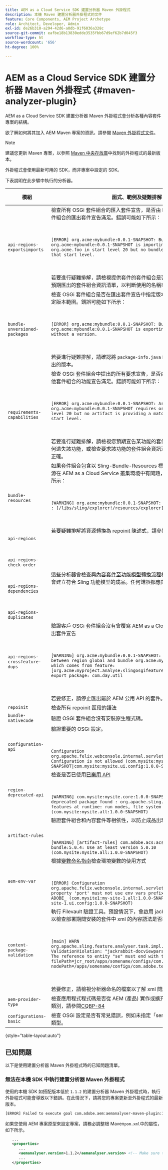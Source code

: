 ```yaml
---
title: AEM as a Cloud Service SDK 建置分析器 Maven 外掛程式
description: 本機 Maven 建置分析器外掛程式的文件
feature: Core Components, AEM Project Archetype
role: Architect, Developer, Admin
exl-id: de26b310-a294-42d6-a0db-91f6036a328c
source-git-commit: eafbe18b13830edde3535fbb67d9ef62b7d045f3
workflow-type: ht
source-wordcount: '656'
ht-degree: 100%

---
```


# AEM as a Cloud Service SDK 建置分析器 Maven 外掛程式 {#maven-analyzer-plugin}

AEM as a Cloud Service SDK 建置分析器 Maven 外掛程式會分析各種內容套件專案的結構。

欲了解如何將其加入 AEM Maven 專案的資訊，請參閱 [Maven 外掛程式文件](https://github.com/adobe/aemanalyser-maven-plugin/blob/main/aemanalyser-maven-plugin/README.md)。

>[!NOTE]
>
>建議您更新 Maven 專案，以參照 [Maven 中央存放庫](https://repo1.maven.org/maven2/com/adobe/aem/aemanalyser-maven-plugin/)中找到的外掛程式的最新版本。

外掛程式會使用最新可用的 SDK，而非專案中設定的 SDK。

下表說明在此步驟中執行的分析器。<!-- Note that some are executed in the local SDK, while others are only executed during the Cloud Manager pipeline deployment. -->

| 模組 | 函式、範例及疑難排解 | 本機 SDK | Cloud Manager |
|---|---|---|---|
| `api-regions-exportsimports` | 檢查所有 OSGi 套件組合的匯入套件宣告，是否由 Maven 專案中其他包含套件組合的匯出套件宣告滿足。錯誤可能如下所示： <p> </p> `[ERROR] org.acme:mybundle:0.0.1-SNAPSHOT: Bundle org.acme:mybundle:0.0.1-SNAPSHOT is importing package(s) org.acme.foo in start level 20 but no bundle is exporting these for that start level.`<p> </p>若要進行疑難排解，請檢視提供套件的套件組合是否包含在部署中，或檢視您預期匯出的套件組合資訊清單，以判斷使用的名稱或版本是否有誤。 | 是 | 是 |
| `bundle-unversioned-packages` | 檢查 OSGi 套件組合是否在匯出套件宣告中指定版本，並在匯入套件宣告中指定版本範圍。錯誤可能如下所示： <p> </p> `[ERROR] org.acme:mybundle:0.0.1-SNAPSHOT: Bundle org.acme:mybundle:0.0.1-SNAPSHOT is exporting package org.acme.foo without a version.`<p> </p>若要進行疑難排解，請確認將 `package-info.java` 新增至該套件，並指定要匯出的版本。 | 是 | 是 |
| `requirements-capabilities` | 檢查 OSGi 套件組合中提出的所有要求宣告，是否由 Maven 專案中包含的其他套件組合的功能宣告滿足。錯誤可能如下所示： <p> </p> `[ERROR] org.acme:mybundle:0.0.1-SNAPSHOT: Artifact org.acme:mybundle:0.0.1-SNAPSHOT requires org.foo.bar in start level 20 but no artifact is providing a matching capability in this start level.`<p> </p> 若要進行疑難排解，請檢視您預期宣告某功能的套件組合資訊清單，以判斷為何遺失該功能，或檢查要求該功能的套件組合資訊清單，確認其中的要求是否正確。 | 是 | 是 |
| `bundle-resources` | 如果套件組合包含以 Sling-Bundle-Resources 標頭指定的資源，而這些資源在 AEM as a Cloud Service 叢集環境中有問題，則會提出警告。警告如下所示：<p> </p> `[WARNING] org.acme:mybundle:0.0.1-SNAPSHOT: Found bundle resources : [/libs/sling/explorer!/resources/explorer]`<p> </p> 若要疑難排解將資源轉換為 repoinit 陳述式，請參閱[Repoinit 文件](https://experienceleague.adobe.com/docs/experience-manager-cloud-service/implementing/developing/aem-project-content-package-structure.html?lang=zh-hant#repo-init)。 | 是 | 是 |
| `api-regions`<p> </p>`api-regions-check-order`<p> </p>`api-regions-dependencies`<p> </p>`api-regions-duplicates` | 這些分析器會檢查與[內容套件至功能模型轉換流程](https://experienceleague.adobe.com/docs/experience-manager-cloud-service/implementing/deploying/overview.html?lang=zh-hant#deploying)相關的一些細節，這些流程會建立符合 Sling 功能模型的成品。任何錯誤都應向 Adobe 客戶支援回報。 | 是 | 是 |
| `api-regions-crossfeature-dups` | 驗證客戶 OSGi 套件組合沒有會覆寫 AEM as a Cloud Service 公用 API 的匯出套件宣告<p> </p>`[WARNING] org.acme:mybundle:0.0.1-SNAPSHOT: Package overlap found between region global and bundle org.acme:mybundle:0.0.1.SNAPSHOT which comes from feature: [org.acme:myproject.analyse:slingosgifeature:0.0.1-SNAPSHOT]. Both export package: com.day.util`<p> </p>若要修正，請停止匯出屬於 AEM 公用 API 的套件。 | 是 | 是 |
| `repoinit` | 檢查所有 repoinit 區段的語法 | 是 | 是 |
| `bundle-nativecode` | 驗證 OSGi 套件組合沒有安裝原生程式碼。 | 是 | 是 |
| `configuration-api` | 驗證重要的 OSGi 設定。 <p> </p> `Configuration org.apache.felix.webconsole.internal.servlet.OsgiManager: Configuration is not allowed (com.mysite:mysite.all:1.0.0-SNAPSHOT\|com.mysite:mysite.ui.config:1.0.0-SNAPSHOT)` | 是 | 是 |
| `region-deprecated-api` | 檢查是否已使用[已棄用 API](https://experienceleague.adobe.com/docs/experience-manager-cloud-service/release-notes/deprecated-apis.html) <p> </p>`[WARNING] com.mysite:mysite.core:1.0.0-SNAPSHOT: Usage of deprecated package found : org.apache.sling.settings : Avoid these features at runtime: run modes, file system access (com.mysite:mysite.all:1.0.0-SNAPSHOT)` | 是 | 是 |
| `artifact-rules` | 驗證套件組合和內容套件等相依性，以防止成品出現已知問題。<p> </p>`[WARNING] [artifact-rules] com.adobe.acs:acs-aem-commons-bundle:5.0.4: Use at least version 5.0.10 (com.mysite:mysite.all:1.0.0-SNAPSHOT)` | 是 | 是 |
| `aem-env-var` | 根據[變數命名指南](https://experienceleague.adobe.com/docs/experience-manager-cloud-service/implementing/deploying/configuring-osgi.html#variable-naming)檢查環境變數的使用方式<p> </p>`[ERROR] Configuration org.apache.felix.webconsole.internal.servlet.OsgiManager: Value for property 'port' must not use env vars prefixed with INTERNAL_ or ADOBE_ (com.mysite1:my-site-1.all:1.0.0-SNAPSHOT\|com.mysite1:my-site-1.ui.config:1.0.0-SNAPSHOT)` | 是 | 是 |
| `content-package-validation` | 執行 Filevault 驗證工具。預設情況下，會啟用 jackrabbit-docviewparser，以檢查部署期間安裝的套件中 xml 的內容語法是否格式正確。<p> </p>`[main] WARN org.apache.sling.feature.analyser.task.impl.CheckContentPackages - ValidationViolation: "jackrabbit-docviewparser: Invalid XML found: The reference to entity "se" must end with the ';' delimiter.", filePath=jcr_root/apps/somename/configs/com.adobe.test.Invalid.xml, nodePath=/apps/somename/configs/com.adobe.test.Invalid`<p> </p>若要修正，請檢視分析器命名的檔案以了解 xml 問題。 | 是 | 是 |
| `aem-provider-type` | 檢查應用程式程式碼是否從 AEM (產品) 實作或擴充「ProviderType」介面/類別，請參閱[CQBP-84](https://experienceleague.adobe.com/docs/experience-manager-cloud-manager/using/how-to-use/custom-code-quality-rules.html?lang=zh-hant#product-apis-annotated-with-providertype-should-not-be-implemented-or-extended-by-customers) | 是 | 是 |
| `configurations-basic` | 檢查 OSGi 設定是否有常見錯誤，例如未指定「service.ranking」屬性的正確類型。 | 是 | 是 |

{style="table-layout:auto"}

## 已知問題

以下是使用建置分析器 Maven 外掛程式時的已知問題清單。

### 無法在本機 SDK 中執行建置分析器 Maven 外掛程式

使用的本機 SDK 如搭配版本低於 `1.1.2` 的建置分析器 Maven 外掛程式時，執行外掛程式可能會導致以下錯誤。在此情況下，請將您的專案更新至外掛程式的最新版本。

```txt
[ERROR] Failed to execute goal com.adobe.aem:aemanalyser-maven-plugin:1.1.0:analyse (default-analyse) on project mysite.analyse: Execution default-analyse of goal com.adobe.aem:aemanalyser-maven-plugin:1.1.0:analyse failed: arraycopy: source index -1 out of bounds for char[65536] -> [Help 1]
```

如果您使用 AEM 專案原型來設定專案，請務必調整根 Maven`pom.xml`中的屬性，如下所示。

```xml
   ...
   <properties>
      ...
      <aemanalyser.version>1.1.2</aemanalyser.version> <!-- Make sure to use the latest release -->
      ...
   </properties>
```
